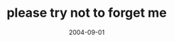 ---
layout: base.njk
title : 'please try not to forget me' 
view_title : 'please try not to forget me' 
year : '2004' 
date : '2004-09-01' 
img_file : '/drawing/pleasetrynottoforgetme.png' 
html_file : 'pleasetrynottoforgetme' 
next_html : 'imstuckhere.html' 
year_order : '181' 
permalink : "title/{{html_file}}.html"
---